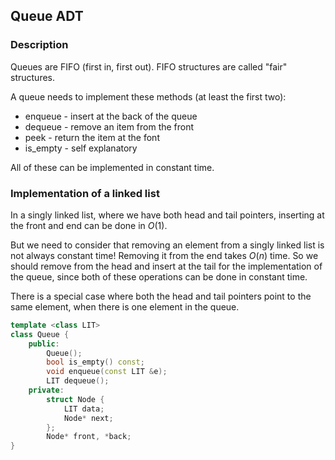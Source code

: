 ## Queue ADT

### Description

Queues are FIFO (first in, first out). FIFO structures are called "fair" structures.

A queue needs to implement these methods (at least the first two):

- enqueue - insert at the back of the queue
- dequeue - remove an item from the front
- peek - return the item at the font
- is_empty - self explanatory

All of these can be implemented in constant time.

### Implementation of a linked list

In a singly linked list, where we have both head and tail pointers, inserting at the front and end can be done in $O(1)$.

But we need to consider that removing an element from a singly linked list is not always constant time! Removing it from the end takes $O(n)$ time. So we should remove from the head and insert at the tail for the implementation of the queue, since both of these operations can be done in constant time.

There is a special case where both the head and tail pointers point to the same element, when there is one element in the queue.

```cpp
template <class LIT>
class Queue {
    public:
        Queue();
        bool is_empty() const;
        void enqueue(const LIT &e);
        LIT dequeue();
    private:
        struct Node {
            LIT data;
            Node* next;
        };
        Node* front, *back;
}
```